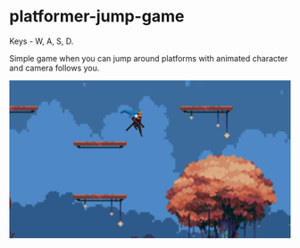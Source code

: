 # platformer-jump-game
Keys - W, A, S, D.

Simple game when you can jump around platforms with animated character and camera follows you.

<img src='preview.jpg' />
